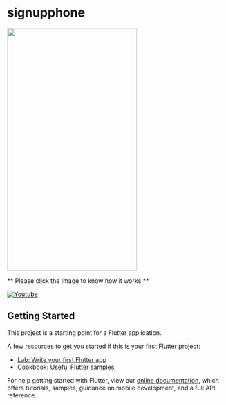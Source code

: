 # signupphone

<img src="https://github.com/loydkim/sign_up_phone/blob/master/sign_up_phone_intro.gif" width="300" height="560">

** Please click the Image to know how it works **

[![Youtube](https://img.youtube.com/vi/2vWF7pqvT88/0.jpg)](https://youtu.be/2vWF7pqvT88)


## Getting Started

This project is a starting point for a Flutter application.

A few resources to get you started if this is your first Flutter project:

- [Lab: Write your first Flutter app](https://flutter.dev/docs/get-started/codelab)
- [Cookbook: Useful Flutter samples](https://flutter.dev/docs/cookbook)

For help getting started with Flutter, view our
[online documentation](https://flutter.dev/docs), which offers tutorials,
samples, guidance on mobile development, and a full API reference.
